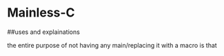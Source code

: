 # Mainless-C

##uses and explainations

the entire purpose of not having any main/replacing it with a macro is that
